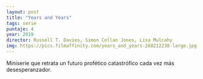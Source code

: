 ```yaml
---
layout: post
title: "Years and Years"
tags: serie
puntaje: 4
year: 2019
director: Russell T. Davies, Simon Cellan Jones, Lisa Mulcahy
img: https://pics.filmaffinity.com/years_and_years-268212238-large.jpg
---
```


Miniserie que retrata un futuro profético catastrófico cada vez más desesperanzador. 

